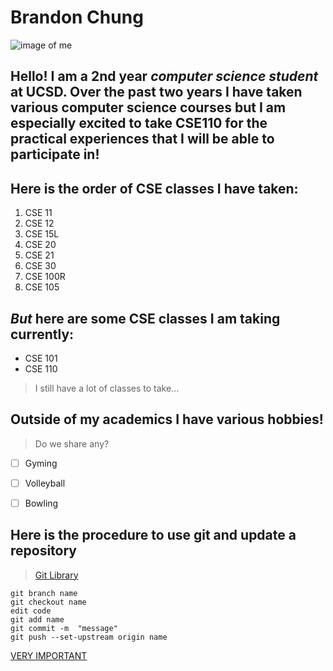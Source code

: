 # Brandon Chung 
![image of me](https://media.licdn.com/dms/image/D4E03AQFf9W4BCGViOQ/profile-displayphoto-shrink_400_400/0/1665185663961?e=1717632000&v=beta&t=U0uPMY9UUf9Ykug8fIx0_sOqsl5t2adfh78btjt4q10)
## Hello! I am a **2nd year** *computer science student* at **UCSD**. Over the past two years I have taken various computer science courses but I am especially excited to take CSE110 for the practical experiences that I will be able to participate in! 

## Here is the order of **CSE** classes I have taken:
1. CSE 11
2. CSE 12
3. CSE 15L
4. CSE 20
5. CSE 21
6. CSE 30
7. CSE 100R
8. CSE 105

## *But* here are some **CSE** classes I am taking currently: 
- CSE 101
- CSE 110
> I still have a lot of classes to take...

## Outside of my academics I have various hobbies!
> Do we share any?
- [ ] Gyming
- [ ] Volleyball
- [ ] Bowling


## Here is the procedure to use git and update a repository 
> [Git Library](https://git-scm.com/doc)
```
git branch name
git checkout name
edit code
git add name 
git commit -m  "message"
git push --set-upstream origin name 
```
[VERY IMPORTANT](CSE110/joke.md)